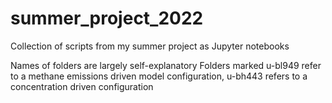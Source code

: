 # summer_project_2022
Collection of scripts from my summer project as Jupyter notebooks

Names of folders are largely self-explanatory
Folders marked u-bl949 refer to a methane emissions driven model configuration, u-bh443 refers to a concentration driven configuration 

